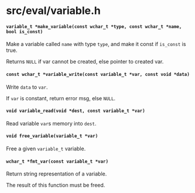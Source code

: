 # src/eval/variable.h

#### `variable_t *make_variable(const wchar_t *type, const wchar_t *name, bool is_const)`
Make a variable called `name` with type `type`, and make it const if `is_const` is true.

Returns `NULL` if var cannot be created, else pointer to created var.

#### `const wchar_t *variable_write(const variable_t *var, const void *data)`
Write `data` to `var`.

If `var` is constant, return error msg, else `NULL`.

#### `void variable_read(void *dest, const variable_t *var)`
Read variable `var`s memory into `dest`.

#### `void free_variable(variable_t *var)`
Free a given `variable_t` variable.

#### `wchar_t *fmt_var(const variable_t *var)`
Return string representation of a variable.

The result of this function must be freed.

